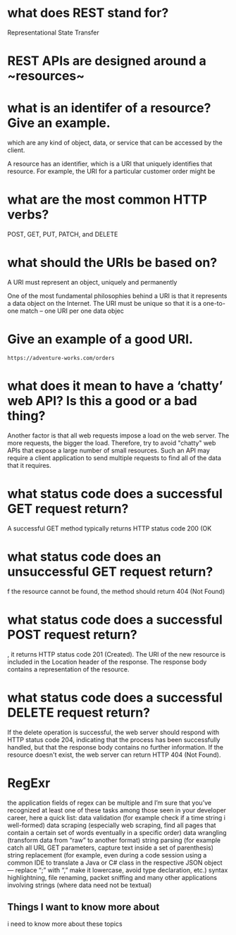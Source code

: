 # what does REST stand for?
 Representational State Transfer
 # REST APIs are designed around a **~resources~**

 # what is an identifer of a resource? Give an example.
which are any kind of object, data, or service that can be accessed by the client.

A resource has an identifier, which is a URI that uniquely identifies that resource. For example, the URI for a particular customer order might be

 # what are the most common HTTP verbs?
 POST, GET, PUT, PATCH, and DELETE
 # what should the URIs be based on?
 A URI must represent an object, uniquely and permanently

One of the most fundamental philosophies behind a URI is that it represents a data object on the Internet. The URI must be unique so that it is a one-to-one match – one URI per one data objec
 # Give an example of a good URI.
 `https://adventure-works.com/orders`
 # what does it mean to have a ‘chatty’ web API? Is this a good or a bad thing?
 Another factor is that all web requests impose a load on the web server. The more requests, the bigger the load. Therefore, try to avoid "chatty" web APIs that expose a large number of small resources. Such an API may require a client application to send multiple requests to find all of the data that it requires.
 # what status code does a successful GET request return?
 A successful GET method typically returns HTTP status code 200 (OK
 # what status code does an unsuccessful GET request return?
 f the resource cannot be found, the method should return 404 (Not Found)
 # what status code does a successful POST request return?
 , it returns HTTP status code 201 (Created). The URI of the new resource is included in the Location header of the response. The response body contains a representation of the resource.
 # what status code does a successful DELETE request return?
 If the delete operation is successful, the web server should respond with HTTP status code 204, indicating that the process has been successfully handled, but that the response body contains no further information. If the resource doesn't exist, the web server can return HTTP 404 (Not Found).

# RegExr 
 the application fields of regex can be multiple and I’m sure that you’ve recognized at least one of these tasks among those seen in your developer career, here a quick list:
data validation (for example check if a time string i well-formed)
data scraping (especially web scraping, find all pages that contain a certain set of words eventually in a specific order)
data wrangling (transform data from “raw” to another format)
string parsing (for example catch all URL GET parameters, capture text inside a set of parenthesis)
string replacement (for example, even during a code session using a common IDE to translate a Java or C# class in the respective JSON object — replace “;” with “,” make it lowercase, avoid type declaration, etc.)
syntax highlightning, file renaming, packet sniffing and many other applications involving strings (where data need not be textual)

## Things I want to know more about
i need to know more about these topics
